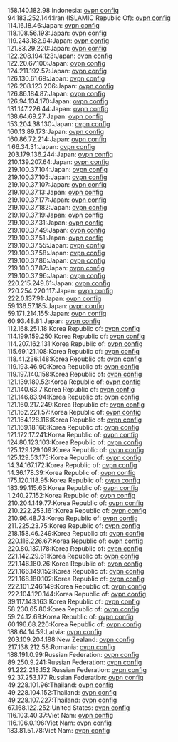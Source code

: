 158.140.182.98:Indonesia: [ovpn config](vpn/158_140_182_98.ovpn)  
94.183.252.144:Iran (ISLAMIC Republic Of): [ovpn config](vpn/94_183_252_144.ovpn)  
114.16.18.46:Japan: [ovpn config](vpn/114_16_18_46.ovpn)  
118.108.56.193:Japan: [ovpn config](vpn/118_108_56_193.ovpn)  
119.243.182.94:Japan: [ovpn config](vpn/119_243_182_94.ovpn)  
121.83.29.220:Japan: [ovpn config](vpn/121_83_29_220.ovpn)  
122.208.194.123:Japan: [ovpn config](vpn/122_208_194_123.ovpn)  
122.20.67.100:Japan: [ovpn config](vpn/122_20_67_100.ovpn)  
124.211.192.57:Japan: [ovpn config](vpn/124_211_192_57.ovpn)  
126.130.61.69:Japan: [ovpn config](vpn/126_130_61_69.ovpn)  
126.208.123.206:Japan: [ovpn config](vpn/126_208_123_206.ovpn)  
126.86.184.87:Japan: [ovpn config](vpn/126_86_184_87.ovpn)  
126.94.134.170:Japan: [ovpn config](vpn/126_94_134_170.ovpn)  
131.147.226.44:Japan: [ovpn config](vpn/131_147_226_44.ovpn)  
138.64.69.27:Japan: [ovpn config](vpn/138_64_69_27.ovpn)  
153.204.38.130:Japan: [ovpn config](vpn/153_204_38_130.ovpn)  
160.13.89.173:Japan: [ovpn config](vpn/160_13_89_173.ovpn)  
160.86.72.214:Japan: [ovpn config](vpn/160_86_72_214.ovpn)  
1.66.34.31:Japan: [ovpn config](vpn/1_66_34_31.ovpn)  
203.179.136.244:Japan: [ovpn config](vpn/203_179_136_244.ovpn)  
210.139.207.64:Japan: [ovpn config](vpn/210_139_207_64.ovpn)  
219.100.37.104:Japan: [ovpn config](vpn/219_100_37_104.ovpn)  
219.100.37.105:Japan: [ovpn config](vpn/219_100_37_105.ovpn)  
219.100.37.107:Japan: [ovpn config](vpn/219_100_37_107.ovpn)  
219.100.37.13:Japan: [ovpn config](vpn/219_100_37_13.ovpn)  
219.100.37.177:Japan: [ovpn config](vpn/219_100_37_177.ovpn)  
219.100.37.182:Japan: [ovpn config](vpn/219_100_37_182.ovpn)  
219.100.37.19:Japan: [ovpn config](vpn/219_100_37_19.ovpn)  
219.100.37.31:Japan: [ovpn config](vpn/219_100_37_31.ovpn)  
219.100.37.49:Japan: [ovpn config](vpn/219_100_37_49.ovpn)  
219.100.37.51:Japan: [ovpn config](vpn/219_100_37_51.ovpn)  
219.100.37.55:Japan: [ovpn config](vpn/219_100_37_55.ovpn)  
219.100.37.58:Japan: [ovpn config](vpn/219_100_37_58.ovpn)  
219.100.37.86:Japan: [ovpn config](vpn/219_100_37_86.ovpn)  
219.100.37.87:Japan: [ovpn config](vpn/219_100_37_87.ovpn)  
219.100.37.96:Japan: [ovpn config](vpn/219_100_37_96.ovpn)  
220.215.249.61:Japan: [ovpn config](vpn/220_215_249_61.ovpn)  
220.254.220.117:Japan: [ovpn config](vpn/220_254_220_117.ovpn)  
222.0.137.91:Japan: [ovpn config](vpn/222_0_137_91.ovpn)  
59.136.57.185:Japan: [ovpn config](vpn/59_136_57_185.ovpn)  
59.171.214.155:Japan: [ovpn config](vpn/59_171_214_155.ovpn)  
60.93.48.81:Japan: [ovpn config](vpn/60_93_48_81.ovpn)  
112.168.251.18:Korea Republic of: [ovpn config](vpn/112_168_251_18.ovpn)  
114.199.159.250:Korea Republic of: [ovpn config](vpn/114_199_159_250.ovpn)  
114.207.162.131:Korea Republic of: [ovpn config](vpn/114_207_162_131.ovpn)  
115.69.121.108:Korea Republic of: [ovpn config](vpn/115_69_121_108.ovpn)  
118.41.236.148:Korea Republic of: [ovpn config](vpn/118_41_236_148.ovpn)  
119.193.46.90:Korea Republic of: [ovpn config](vpn/119_193_46_90.ovpn)  
119.197.140.158:Korea Republic of: [ovpn config](vpn/119_197_140_158.ovpn)  
121.139.180.52:Korea Republic of: [ovpn config](vpn/121_139_180_52.ovpn)  
121.140.63.7:Korea Republic of: [ovpn config](vpn/121_140_63_7.ovpn)  
121.146.83.94:Korea Republic of: [ovpn config](vpn/121_146_83_94.ovpn)  
121.160.217.249:Korea Republic of: [ovpn config](vpn/121_160_217_249.ovpn)  
121.162.221.57:Korea Republic of: [ovpn config](vpn/121_162_221_57.ovpn)  
121.164.128.116:Korea Republic of: [ovpn config](vpn/121_164_128_116.ovpn)  
121.169.18.166:Korea Republic of: [ovpn config](vpn/121_169_18_166.ovpn)  
121.172.17.241:Korea Republic of: [ovpn config](vpn/121_172_17_241.ovpn)  
124.80.123.103:Korea Republic of: [ovpn config](vpn/124_80_123_103.ovpn)  
125.129.129.109:Korea Republic of: [ovpn config](vpn/125_129_129_109.ovpn)  
125.129.53.175:Korea Republic of: [ovpn config](vpn/125_129_53_175.ovpn)  
14.34.167.172:Korea Republic of: [ovpn config](vpn/14_34_167_172.ovpn)  
14.36.178.39:Korea Republic of: [ovpn config](vpn/14_36_178_39.ovpn)  
175.120.118.95:Korea Republic of: [ovpn config](vpn/175_120_118_95.ovpn)  
183.99.115.65:Korea Republic of: [ovpn config](vpn/183_99_115_65.ovpn)  
1.240.27.152:Korea Republic of: [ovpn config](vpn/1_240_27_152.ovpn)  
210.204.149.77:Korea Republic of: [ovpn config](vpn/210_204_149_77.ovpn)  
210.222.253.161:Korea Republic of: [ovpn config](vpn/210_222_253_161.ovpn)  
210.96.48.73:Korea Republic of: [ovpn config](vpn/210_96_48_73.ovpn)  
211.225.23.75:Korea Republic of: [ovpn config](vpn/211_225_23_75.ovpn)  
218.158.46.249:Korea Republic of: [ovpn config](vpn/218_158_46_249.ovpn)  
220.116.226.67:Korea Republic of: [ovpn config](vpn/220_116_226_67.ovpn)  
220.80.137.178:Korea Republic of: [ovpn config](vpn/220_80_137_178.ovpn)  
221.142.29.61:Korea Republic of: [ovpn config](vpn/221_142_29_61.ovpn)  
221.146.180.26:Korea Republic of: [ovpn config](vpn/221_146_180_26.ovpn)  
221.166.149.152:Korea Republic of: [ovpn config](vpn/221_166_149_152.ovpn)  
221.168.180.102:Korea Republic of: [ovpn config](vpn/221_168_180_102.ovpn)  
222.101.246.149:Korea Republic of: [ovpn config](vpn/222_101_246_149.ovpn)  
222.104.120.144:Korea Republic of: [ovpn config](vpn/222_104_120_144.ovpn)  
39.117.143.163:Korea Republic of: [ovpn config](vpn/39_117_143_163.ovpn)  
58.230.65.80:Korea Republic of: [ovpn config](vpn/58_230_65_80.ovpn)  
59.24.12.69:Korea Republic of: [ovpn config](vpn/59_24_12_69.ovpn)  
60.196.68.226:Korea Republic of: [ovpn config](vpn/60_196_68_226.ovpn)  
188.64.14.59:Latvia: [ovpn config](vpn/188_64_14_59.ovpn)  
203.109.204.188:New Zealand: [ovpn config](vpn/203_109_204_188.ovpn)  
217.138.212.58:Romania: [ovpn config](vpn/217_138_212_58.ovpn)  
188.191.0.99:Russian Federation: [ovpn config](vpn/188_191_0_99.ovpn)  
89.250.9.241:Russian Federation: [ovpn config](vpn/89_250_9_241.ovpn)  
91.222.218.152:Russian Federation: [ovpn config](vpn/91_222_218_152.ovpn)  
92.37.253.177:Russian Federation: [ovpn config](vpn/92_37_253_177.ovpn)  
49.228.101.96:Thailand: [ovpn config](vpn/49_228_101_96.ovpn)  
49.228.104.152:Thailand: [ovpn config](vpn/49_228_104_152.ovpn)  
49.228.107.227:Thailand: [ovpn config](vpn/49_228_107_227.ovpn)  
67.168.122.252:United States: [ovpn config](vpn/67_168_122_252.ovpn)  
116.103.40.37:Viet Nam: [ovpn config](vpn/116_103_40_37.ovpn)  
116.106.0.196:Viet Nam: [ovpn config](vpn/116_106_0_196.ovpn)  
183.81.51.78:Viet Nam: [ovpn config](vpn/183_81_51_78.ovpn)  
